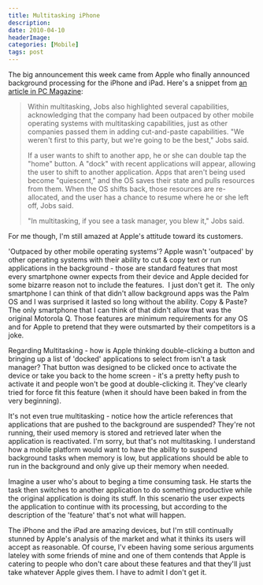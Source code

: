 ```yaml
---
title: Multitasking iPhone
description: 
date: 2010-04-10
headerImage: 
categories: [Mobile]
tags: post
---
```


The big announcement this week came from Apple who finally announced background processing for the iPhone and iPad. Here's a snippet from [an article in PC Magazine](https://www.pcmag.com/article2/0,2817,2362406,00.asp):

> Within multitasking, Jobs also highlighted several capabilities, acknowledging that the company had been outpaced by other mobile operating systems with multitasking capabilities, just as other companies passed them in adding cut-and-paste capabilities. "We weren't first to this party, but we're going to be the best," Jobs said.
> 
> If a user wants to shift to another app, he or she can double tap the "home" button. A "dock" with recent applications will appear, allowing the user to shift to another application. Apps that aren't being used become "quiescent," and the OS saves their state and pulls resources from them. When the OS shifts back, those resources are re-allocated, and the user has a chance to resume where he or she left off, Jobs said.
> 
> "In multitasking, if you see a task manager, you blew it," Jobs said.

For me though, I'm still amazed at Apple's attitude toward its customers.

'Outpaced by other mobile operating systems'? Apple wasn't 'outpaced' by other operating systems with their ability to cut & copy text or run applications in the background - those are standard features that most every smartphone owner expects from their device and Apple decided for some bizarre reason not to include the features.  I just don't get it.  The only smartphone I can think of that didn't allow background apps was the Palm OS and I was surprised it lasted so long without the ability. Copy & Paste? The only smartphone that I can think of that didn't allow that was the original Motorola Q. Those features are minimum requirements for any OS and for Apple to pretend that they were outsmarted by their competitors is a joke.

Regarding Multitasking - how is Apple thinking double-clicking a button and bringing up a list of 'docked' applications to select from isn't a task manager? That button was designed to be clicked once to activate the device or take you back to the home screen - it's a pretty hefty push to activate it and people won't be good at double-clicking it. They've clearly tried for force fit this feature (when it should have been baked in from the very beginning). 

It's not even true multitasking - notice how the article references that applications that are pushed to the background are suspended? They're not running, their used memory is stored and retrieved later when the application is reactivated. I'm sorry, but that's not multitasking. I understand how a mobile platform would want to have the ability to suspend background tasks when memory is low, but applications should be able to run in the background and only give up their memory when needed.

Imagine a user who's about to beging a time consuming task. He starts the task then switches to another application to do something productive while the original application is doing its stuff. In this scenario the user expects the application to continue with its processing, but according to the description of the 'feature' that's not what will happen.

The iPhone and the iPad are amazing devices, but I'm still continually stunned by Apple's analysis of the market and what it thinks its users will accept as reasonable. Of course, I'v ebeen having some serious arguments lateley with some friends of mine and one of them contends that Apple is catering to people who don't care about these features and that they'll just take whatever Apple gives them. I have to admit I don't get it.